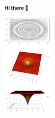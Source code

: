 ### Hi there 👋

<!DOCTYPE html>
<html>
<head>

</head>
<body>

<div class="row">
  <div class="column">
    <img src="https://github.com/xazip/xazip/blob/main/github_profile/Picture1.png" alt="Snow" style="width:30%">
  </div>
  <div class="column">
    <img src="https://github.com/xazip/xazip/blob/main/github_profile/Picture2.png" alt="Forest" style="width:30%">
  </div>
  <div class="column">
    <img src="https://github.com/xazip/xazip/blob/main/github_profile/Picture3.png" alt="Mountains" style="width:30%">
  </div>
</div>

</body>
</html>

